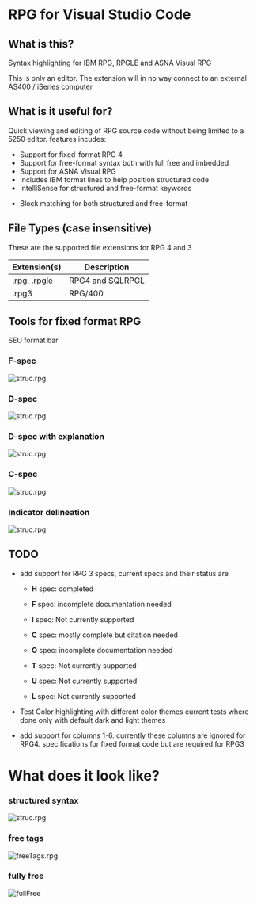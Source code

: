# RPG for Visual Studio Code

## What is this?
Syntax highlighting for IBM RPG, RPGLE and ASNA Visual RPG 

This is only an editor. The extension will in no way connect to an external AS400 / iSeries computer

## What is it useful for?
Quick viewing and editing of RPG source code without being limited to a 5250 editor. 
features incudes:
+ Support for fixed-format RPG 4
+ Support for free-format syntax both with full free and imbedded
+ Support for ASNA Visual RPG
+ Includes IBM format lines to help position structured code
+ IntelliSense for structured and free-format keywords
* Block matching for both structured and free-format 

## File Types (case insensitive)
These are the supported file extensions for RPG 4 and 3

| Extension(s)        | Description        |
| --------------------| ------------------ |
| .rpg, .rpgle        | RPG4 and SQLRPGL |
| .rpg3               | RPG/400  |

## Tools for fixed format RPG
SEU format bar
### F-spec
 ![struc.rpg](https://raw.githubusercontent.com/RoySpino/RB_SNS_VSCodeExtentions/main/Images/FSpecFormatLine.gif)
### D-spec
 ![struc.rpg](https://raw.githubusercontent.com/RoySpino/RB_SNS_VSCodeExtentions/main/Images/DFormatLine.gif)
### D-spec with explanation
![struc.rpg](https://raw.githubusercontent.com/RoySpino/RB_SNS_VSCodeExtentions/main/Images/DFormatLine2.gif)
### C-spec
 ![struc.rpg](https://raw.githubusercontent.com/RoySpino/RB_SNS_VSCodeExtentions/main/Images/CSpecFormatLine.gif)
### Indicator delineation
 ![struc.rpg](https://raw.githubusercontent.com/RoySpino/RB_SNS_VSCodeExtentions/main/Images/HiLoEq_higlight.png)

## TODO
+ add support for RPG 3 specs, current specs and their status are
    * **H** spec: completed
    * **F** spec: incomplete documentation needed
    * **I** spec: Not currently supported
    * **C** spec: mostly complete but citation needed
    * **O** spec: incomplete documentation needed
    
    * **T** spec: Not currently supported
    * **U** spec: Not currently supported
    * **L** spec: Not currently supported
    
+ Test Color highlighting with different color themes current tests where done only with default dark and light themes
+ add support for columns 1-6. currently these columns are ignored for RPG4. 
specifications for fixed format code but are required for RPG3

# What does it look like?
### structured syntax
 ![struc.rpg](https://raw.githubusercontent.com/RoySpino/RB_SNS_VSCodeExtentions/main/Images/StructRPG.png)

### free tags
 ![freeTags.rpg](https://raw.githubusercontent.com/RoySpino/RB_SNS_VSCodeExtentions/main/Images/freeTags.png)

### fully free
 ![fullFree](https://raw.githubusercontent.com/RoySpino/RB_SNS_VSCodeExtentions/main/Images/FreeFormat.png)
